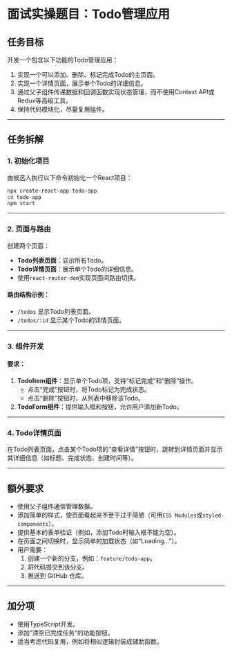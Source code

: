 
# 面试实操题目：Todo管理应用

## 任务目标
开发一个包含以下功能的Todo管理应用：
1. 实现一个可以添加、删除、标记完成Todo的主页面。
2. 实现一个详情页面，展示单个Todo的详细信息。
3. 通过父子组件传递数据和回调函数实现状态管理，而不使用Context API或Redux等高级工具。
4. 保持代码模块化，尽量复用组件。

---

## 任务拆解

### 1. 初始化项目
由候选人执行以下命令初始化一个React项目：
```bash
npx create-react-app todo-app
cd todo-app
npm start
```

---

### 2. 页面与路由
创建两个页面：
- **Todo列表页面**：显示所有Todo。
- **Todo详情页面**：展示单个Todo的详细信息。
- 使用`react-router-dom`实现页面间路由切换。

#### 路由结构示例：
- `/todos` 显示Todo列表页面。
- `/todos/:id` 显示某个Todo的详情页面。

---

### 3. 组件开发

#### 要求：
1. **TodoItem组件**：显示单个Todo项，支持“标记完成”和“删除”操作。
   - 点击“完成”按钮时，将Todo标记为完成状态。
   - 点击“删除”按钮时，从列表中移除该Todo。
2. **TodoForm组件**：提供输入框和按钮，允许用户添加新Todo。

---

### 4. Todo详情页面
在Todo列表页面，点击某个Todo项的“查看详情”按钮时，跳转到详情页面并显示其详细信息（如标题、完成状态、创建时间等）。

---

## 额外要求
- 使用父子组件通信管理数据。
- 添加简单的样式，使页面看起来不至于过于简陋（可用`CSS Modules`或`styled-components`）。
- 提供基本的表单验证（例如，添加Todo时输入框不能为空）。
- 在页面之间切换时，显示简单的加载状态（如“Loading...”）。
- 用户需要：
  1. 创建一个新的分支，例如：`feature/todo-app`。
  2. 将代码提交到该分支。
  3. 推送到 GitHub 仓库。

---

## 加分项
- 使用TypeScript开发。
- 添加“清空已完成任务”的功能按钮。
- 适当考虑代码复用，例如将相似逻辑封装成辅助函数。
